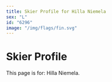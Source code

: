 ```yaml
---
title: Skier Profile for Hilla Niemela
sex: "L"
id: "6296"
image: "/img/flags/fin.svg" 
---
```


# Skier Profile

This page is for: Hilla Niemela.
    